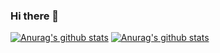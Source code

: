 ### Hi there 👋

<!--
**night7i/night7i** is a ✨ _special_ ✨ repository because its `README.md` (this file) appears on your GitHub profile.

Here are some ideas to get you started:

- 🔭 I’m currently working on ...
- 🌱 I’m currently learning ...
- 👯 I’m looking to collaborate on ...
- 🤔 I’m looking for help with ...
- 💬 Ask me about ...
- 📫 How to reach me: ...
- 😄 Pronouns: ...
- ⚡ Fun fact: ...
-->
[![Anurag's github stats](https://github-readme-stats.vercel.app/api?username=night7i&theme=onedark)](https://blog.csdn.net/night7i)
[![Anurag's github stats](https://github-readme-stats.vercel.app/api?username=night7i&theme=cobalt)](https://github.com/night7i)
